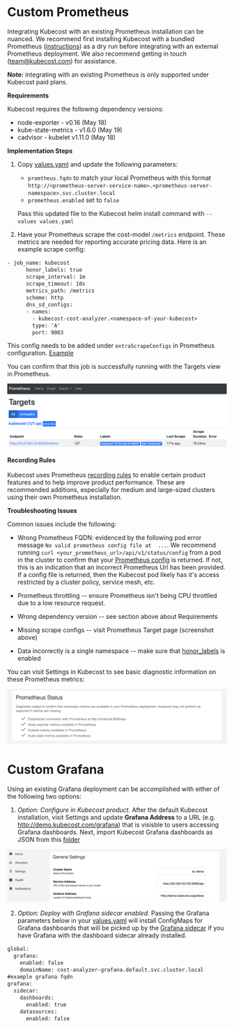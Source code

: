# Custom Prometheus

Integrating Kubecost with an existing Prometheus installation can be nuanced. We recommend first installing Kubecost with a bundled Prometheus ([instructions](http://kubecost.com/install)) as a dry run before integrating with an external Prometheus deployment. We also recommend getting in touch (team@kubecost.com) for assistance. 

**Note:** integrating with an existing Prometheus is only supported under Kubecost paid plans.

<a name="dep-versions"></a>
__Requirements__ 

Kubecost requires the following dependency versions:

  - node-exporter - v0.16 (May 18)
  - kube-state-metrics - v1.6.0 (May 19)
  - cadvisor - kubelet v1.11.0  (May 18)

__Implementation Steps__

1. Copy [values.yaml](https://github.com/kubecost/cost-analyzer-helm-chart/blob/master/cost-analyzer/values.yaml) and update the following parameters:
  
   - `promtheus.fqdn` to match your local Prometheus with this format `http://<prometheus-server-service-name>.<prometheus-server-namespace>.svc.cluster.local`  
   - `prometheus.enabled` set to `false`  
  
   Pass this updated file to the Kubecost helm install command with `--values values.yaml` 

2. <a name="scrape-configs"></a>Have your Prometheus scrape the cost-model `/metrics` endpoint. These metrics are needed for reporting accurate pricing data. Here is an example scrape config:

```
- job_name: kubecost
      honor_labels: true
      scrape_interval: 1m
      scrape_timeout: 10s
      metrics_path: /metrics
      scheme: http
      dns_sd_configs:
      - names:
        - kubecost-cost-analyzer.<namespace-of-your-kubecost>
        type: 'A'
        port: 9003
```  

This config needs to be added under `extraScrapeConfigs` in Prometheus configuration. [Example](https://github.com/kubecost/cost-analyzer-helm-chart/blob/0758d5df54d8963390ca506ad6e58c597b666ef8/cost-analyzer/values.yaml#L74)

You can confirm that this job is successfully running with the Targets view in Prometheus. 

![Prometheus Targets](/prom-targets.png)

<a name="recording-rules"></a>
__Recording Rules__  
<br/>
Kubecost uses Prometheus [recording rules](https://github.com/kubecost/cost-analyzer-helm-chart/blob/master/cost-analyzer/values.yaml#L145) to enable certain product features and to help improve product performance. These are recommended additions, especially for medium and large-sized clusters using their own Prometheus installation.

<a name="troubleshoot"></a>__Troubleshooting Issues__

Common issues include the following: 

* Wrong Prometheus FQDN: evidenced by the following pod error message `No valid prometheus config file at  ...`. We recommend running `curl <your_prometheus_url>/api/v1/status/config` from a pod in the cluster to confirm that your [Prometheus config](https://prometheus.io/docs/prometheus/latest/configuration/configuration/#configuration-file) is returned. If not, this is an indication that an incorrect Prometheus Url has been provided. If a config file is returned, then the Kubecost pod likely has it's access restricted by a cluster policy, service mesh, etc. 

* Prometheus throttling -- ensure Prometheus isn't being CPU throttled due to a low resource request.

* Wrong dependency version -- see section above about Requirements

* Missing scrape configs -- visit Prometheus Target page (screenshot above)

* Data incorrectly is a single namespace -- make sure that [honor_labels](https://prometheus.io/docs/prometheus/latest/configuration/configuration/#scrape_config) is enabled 

You can visit Settings in Kubecost to see basic diagnostic information on these Prometheus metrics:

![Prometheus status diagnostic](/prom-status.png)


<a name="existing-grafana"></a>
# Custom Grafana

Using an existing Grafana deployment can be accomplished with either of the following two options: 

1) _Option: Configure in Kubecost product._ After the default Kubecost installation, visit Settings and update __Grafana Address__ to a URL (e.g. http://demo.kubecost.com/grafana) that is visisble to users accessing Grafana dashboards. Next, import Kubecost Grafana dashboards as JSON from this [folder](https://github.com/kubecost/cost-analyzer-helm-chart/tree/master/cost-analyzer)

![Kubecost Settings](/images/settings-grafana.png)

2) _Option: Deploy with Grafana sidecar enabled._ Passing the Grafana parameters below in your [values.yaml](https://github.com/kubecost/cost-analyzer-helm-chart/blob/master/cost-analyzer/values.yaml) will install ConfigMaps for Grafana dashboards that will be picked up by the [Grafana sidecar](https://github.com/helm/charts/tree/master/stable/grafana#sidecar-for-dashboards) if you have Grafana with the dashboard sidecar already installed.

```
global:
  grafana:
    enabled: false
    domainName: cost-analyzer-grafana.default.svc.cluster.local #example grafana fqdn
grafana:
  sidecar:
    dashboards:
      enabled: true
    datasources:
      enabled: false
```
